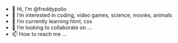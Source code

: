 - 👋 Hi, I’m @freddypolio
- 👀 I’m interested in coding, video games, science, movies, animals 
- 🌱 I’m currently learning html, css
- 💞️ I’m looking to collaborate on ...
- 📫 How to reach me ...

<!---
freddypolio/freddypolio is a ✨ special ✨ repository because its `README.md` (this file) appears on your GitHub profile.
You can click the Preview link to take a look at your changes.
--->
